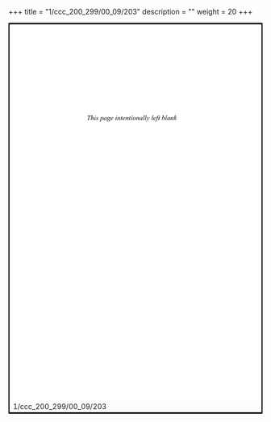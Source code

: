 +++
title = "1/ccc_200_299/00_09/203"
description = ""
weight = 20
+++

<table style="border:2px solid black;max-width:800px;max-height:800px;" 
><tr><td><img class="center-fit-jpg"
src="/jpg_/out_jpg_dbc_203.jpg"  >1/ccc_200_299/00_09/203</img></td></tr></table>